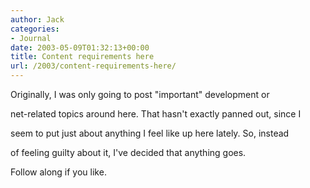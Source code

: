 ```yaml
---
author: Jack
categories:
- Journal
date: 2003-05-09T01:32:13+00:00
title: Content requirements here
url: /2003/content-requirements-here/
---
```


Originally, I was only going to post "important" development or
  

  
net-related topics around here. That hasn't exactly panned out, since I
  

  
seem to put just about anything I feel like up here lately. So, instead
  

  
of feeling guilty about it, I've decided that anything goes.

Follow along if you like.